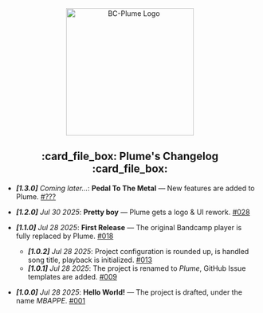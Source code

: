 <div align="center" id="top">
  <img src="https://raw.githubusercontent.com/QuentindiMeo/BC-Plume/feat/006_improve-readme/icons/logo.svg" alt="BC-Plume Logo" width="256px" />
  <h2>:card_file_box: Plume's Changelog :card_file_box:</h2>
</div>

- _**[1.3.0]** Coming later..._: **Pedal To The Metal** — New features are added to Plume. [#???](#top)

- _**[1.2.0]** Jul 30 2025_: **Pretty boy** — Plume gets a logo & UI rework. [#028](https://github.com/QuentindiMeo/BC-Plume/pull/28)

- _**[1.1.0]** Jul 28 2025_: **First Release** — The original Bandcamp player is fully replaced by Plume. [#018](https://github.com/QuentindiMeo/BC-Plume/pull/18_)

  - _**[1.0.2]** Jul 28 2025_: Project configuration is rounded up, is handled song title, playback is initialized. [#013](https://github.com/QuentindiMeo/BC-Plume/pull/13)
  - _**[1.0.1]** Jul 28 2025_: The project is renamed to _Plume_, GitHub Issue templates are added. [#009](https://github.com/QuentindiMeo/BC-Plume/pull/9)

- _**[1.0.0]** Jul 28 2025_: **Hello World!** — The project is drafted, under the name _MBAPPE_. [#001](https://github.com/QuentindiMeo/BC-Plume/pull/1)
